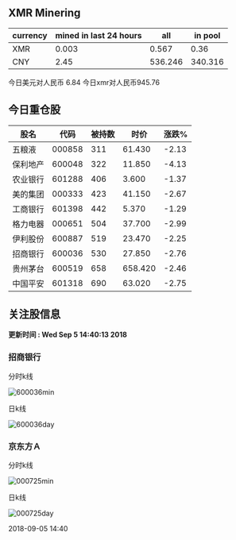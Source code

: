 ## XMR Minering

|currency|mined in last 24 hours|all|in pool|
|---|---|---|---|
|XMR|0.003|0.567|0.36|
|CNY|2.45|536.246|340.316|

今日美元对人民币 6.84	今日xmr对人民币945.76


## 今日重仓股 

|股名|代码|被持数|时价|涨跌%|
|---|---|---|---|---|
|五粮液|000858|311|61.430|-2.13|
|保利地产|600048|322|11.850|-4.13|
|农业银行|601288|406|3.600|-1.37|
|美的集团|000333|423|41.150|-2.67|
|工商银行|601398|442|5.370|-1.29|
|格力电器|000651|504|37.700|-2.99|
|伊利股份|600887|519|23.470|-2.25|
|招商银行|600036|530|27.850|-2.76|
|贵州茅台|600519|658|658.420|-2.46|
|中国平安|601318|690|63.020|-2.75|

## 关注股信息
**更新时间 : Wed Sep  5 14:40:13 2018**
### 招商银行 
分时k线

![600036min](http://image.sinajs.cn/newchart/min/n/sh600036.gif)

日k线

![600036day](http://image.sinajs.cn/newchart/daily/n/sh600036.gif)

### 京东方Ａ 
分时k线

![000725min](http://image.sinajs.cn/newchart/min/n/sz000725.gif)

日k线

![000725day](http://image.sinajs.cn/newchart/daily/n/sz000725.gif)

2018-09-05 14:40